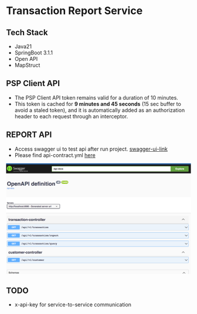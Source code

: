 # Transaction Report Service

## Tech Stack

- Java21
- SpringBoot 3.1.1
- Open API
- MapStruct

## PSP Client API

- The PSP Client API token remains valid for a duration of 10 minutes.
- This token is cached for **9 minutes and 45 seconds** (15 sec buffer to avoid a staled token), and it is automatically
  added as an authorization header to each request through an interceptor.

## REPORT API

- Access swagger ui to test api after run project. [swagger-ui-link](http://localhost:8080/swagger-ui/index.html)
- Please find api-contract.yml [here](src/main/resources/api-contract.yml)

![img.png](doc/swagger.png)

## TODO
- x-api-key for service-to-service communication

